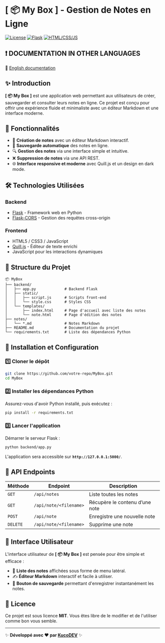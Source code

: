 # [ 📦 My Box ] - Gestion de Notes en Ligne

[![License](https://img.shields.io/badge/license-MIT-blue.svg)](LICENSE)
[![Flask](https://img.shields.io/badge/Backend-Flask-red)](https://flask.palletsprojects.com/)
[![HTML/CSS/JS](https://img.shields.io/badge/Frontend-HTML%2FCSS%2FJS-brightgreen)]()


## ❗ DOCUMENTATION IN OTHER LANGUAGES
📄 [English documentation](https://github.com/KucoDEV/MyBox/blob/main/README_en.md)


## ✨ Introduction

**[ 📦 My Box ]** est une application web permettant aux utilisateurs de créer, sauvegarder et consulter leurs notes en ligne. Ce projet est conçu pour offrir une expérience fluide et minimaliste avec un éditeur Markdown et une interface moderne.

## 🚀 Fonctionnalités

- 📄 **Création de notes** avec un éditeur Markdown interactif.
- 💾 **Sauvegarde automatique** des notes en ligne.
- 🔍 **Gestion des notes** via une interface simple et intuitive.
- ❌ **Suppression de notes** via une API REST.
- 🌐 **Interface responsive et moderne** avec Quill.js et un design en dark mode.

## 🛠️ Technologies Utilisées

### Backend
- [Flask](https://flask.palletsprojects.com/) - Framework web en Python
- [Flask-CORS](https://flask-cors.readthedocs.io/) - Gestion des requêtes cross-origin

### Frontend
- HTML5 / CSS3 / JavaScript
- [Quill.js](https://quilljs.com/) - Éditeur de texte enrichi
- JavaScript pour les interactions dynamiques

## 📂 Structure du Projet

```
📦 MyBox
├── backend/
│   ├── app.py             # Backend Flask
│   ├── static/
│   │   ├── script.js      # Scripts front-end
│   │   └── style.css      # Styles CSS
│   └── templates/
│       ├── index.html     # Page d'accueil avec liste des notes
│       └── note.html      # Page d'édition des notes
├── notes/
│   └── *.md               # Notes Markdown
├── README.md              # Documentation du projet
└── requirements.txt       # Liste des dépendances Python
```

## 📌 Installation et Configuration

### 1️⃣ Cloner le dépôt

```sh
git clone https://github.com/votre-repo/MyBox.git
cd MyBox
```

### 2️⃣ Installer les dépendances Python

Assurez-vous d'avoir Python installé, puis exécutez :

```sh
pip install -r requirements.txt
```

### 3️⃣ Lancer l'application

Démarrer le serveur Flask :

```sh
python backend/app.py
```

L'application sera accessible sur **`http://127.0.0.1:5000/`**.

## 📡 API Endpoints

| Méthode | Endpoint             | Description |
|---------|----------------------|-------------|
| `GET`   | `/api/notes`         | Liste toutes les notes |
| `GET`   | `/api/note/<filename>` | Récupère le contenu d’une note |
| `POST`  | `/api/note`          | Enregistre une nouvelle note |
| `DELETE` | `/api/note/<filename>` | Supprime une note |

## 🎨 Interface Utilisateur

L'interface utilisateur de **[ 📦 My Box ]** est pensée pour être simple et efficace :
- 📜 **Liste des notes** affichées sous forme de menu latéral.
- ✍️ **Éditeur Markdown** interactif et facile à utiliser.
- 📌 **Bouton de sauvegarde** permettant d'enregistrer instantanément les notes.

## 📜 Licence

Ce projet est sous licence **MIT**. Vous êtes libre de le modifier et de l'utiliser comme bon vous semble.

---

✨ **Développé avec ❤️ par [KucoDEV](https://github.com/KucoDEV/)** ✨
